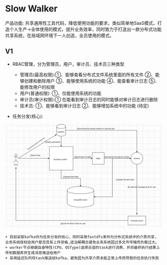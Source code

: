 # Slow Walker

产品功能: 共享通用性工具代码，降低使用功能的要求，类似简单地SaaS模式，打造个人生产->全体使用的模式，提升业务效率，同时致力于打造出一款分布式功能共享系统，在局域网环境下一人创造，全员使用的模式。


## V1

+ RBAC管理，分为管理员，用户，审计员、技术员三种类型
    + 管理员(最高权限):①、能够查看分布式文件系统里面的所有文件 ②、能够创建和删除用户 ③、能够使用系统的功能 ④、能查看审计日志 ⑤、能修改用户的权限
    + 用户(普通权限): ①、仅能使用系统的功能
    + 审计员(审计权限):① 在能看到审计日志的同时能够对审计日志进行删除
    + 技术员: ①、能够看到审计日志 ②、能够增加系统中的功能 (待定)

+ 任务分发(核心):

![](design/core.png)

    + 目前采取kafka作为任务分发的核心，同时采用fastdfs来作为分布式系统中的介质共享，业务系统授权给用户是否具有上传资格,适当解耦合避免业务系统因过多文件传输而负载过大。
    + worker节点根据自身特性(CPU、OSType)选择合适的task进行消费，并将最终执行结果上传到数据库并生成消息推送给用户
    + 采用延迟队列将task推送给kafka，避免因为共享介质未能正常上传而导致的任务执行失败

